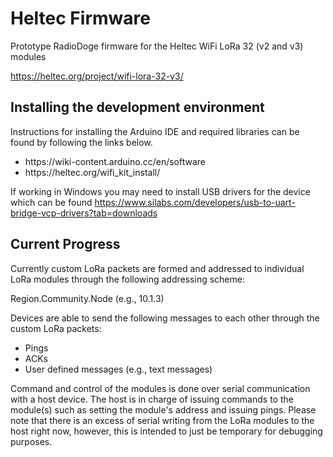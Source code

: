 # Heltec Firmware
Prototype RadioDoge firmware for the Heltec WiFi LoRa 32 (v2 and v3) modules

https://heltec.org/project/wifi-lora-32-v3/

## Installing the development environment
Instructions for installing the Arduino IDE and required libraries can be found by following the links below.
<ul>
  <li>https://wiki-content.arduino.cc/en/software</li>
  <li>https://heltec.org/wifi_kit_install/</li>
</ul>

If working in Windows you may need to install USB drivers for the device which can be found https://www.silabs.com/developers/usb-to-uart-bridge-vcp-drivers?tab=downloads

## Current Progress
Currently custom LoRa packets are formed and addressed to individual LoRa modules through the following addressing scheme:

Region.Community.Node (e.g., 10.1.3)

Devices are able to send the following messages to each other through the custom LoRa packets:

<ul>
  <li>Pings</li>
  <li>ACKs</li>
  <li>User defined messages (e.g., text messages)</li>
</ul>

Command and control of the modules is done over serial communication with a host device. The host is in charge of issuing commands to the module(s) such as setting the module's address and issuing pings. Please note that there is an excess of serial writing from the LoRa modules to the host right now, however, this is intended to just be temporary for debugging purposes.
